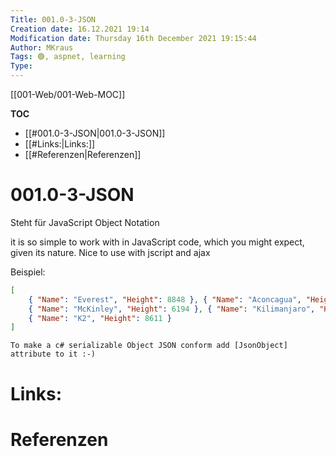 ```yaml
---
Title: 001.0-3-JSON
Creation date: 16.12.2021 19:14
Modification date: Thursday 16th December 2021 19:15:44
Author: MKraus
Tags: 🟢, aspnet, learning
Type:
---
```


[[001-Web/001-Web-MOC]]

**TOC**
- [[#001.0-3-JSON|001.0-3-JSON]]
- [[#Links:|Links:]]
- [[#Referenzen|Referenzen]]


# 001.0-3-JSON
Steht für JavaScript Object Notation

it is so simple to work with in JavaScript code, which you might expect, given
its nature. Nice to use with jscript and ajax

Beispiel:
```json
[
	{ "Name": "Everest", "Height": 8848 }, { "Name": "Aconcagua", "Height": 6962 },
 	{ "Name": "McKinley", "Height": 6194 }, { "Name": "Kilimanjaro", "Height": 5895 },
 	{ "Name": "K2", "Height": 8611 }
]
```

```ad-hint
To make a c# serializable Object JSON conform add [JsonObject] attribute to it :-)
```

# Links:
 
# Referenzen
